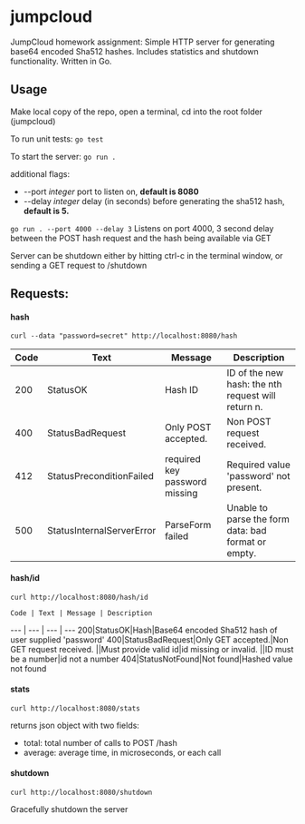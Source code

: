 # jumpcloud
JumpCloud homework assignment: Simple HTTP server for generating base64 encoded Sha512 hashes. Includes statistics and shutdown functionality. Written in Go.

## Usage
Make local copy of the repo, open a terminal, cd into the root folder (jumpcloud)

To run unit tests:
`go test`

To start the server:
`go run .`

additional flags: 
  * --port _integer_ port to listen on, **default is 8080**
  * --delay _integer_ delay (in seconds) before generating the sha512 hash, **default is 5.**

`go run . --port 4000 --delay 3` 
Listens on port 4000, 3 second delay between the POST hash request and the hash being available via GET

Server can be shutdown either by hitting ctrl-c in the terminal window, or sending a GET request to /shutdown

## Requests:
#### hash
  `curl --data "password=secret" http://localhost:8080/hash`
  
  
  Code | Text | Message | Description
  --- | --- | --- | ---
  200|StatusOK|Hash ID|ID of the new hash: the nth request will return n.
  400|StatusBadRequest|Only POST accepted.|Non POST request received.
  412|StatusPreconditionFailed|required key password missing|Required value 'password' not present.
  500|StatusInternalServerError|ParseForm failed|Unable to parse the form data: bad format or empty.
  
 #### hash/id  
  `curl http://localhost:8080/hash/id`
  
    Code | Text | Message | Description
  --- | --- | --- | ---
  200|StatusOK|Hash|Base64 encoded Sha512 hash of user supplied 'password'
  400|StatusBadRequest|Only GET accepted.|Non GET request received.
   ||Must provide valid id|id missing or invalid.
   ||ID must be a number|id not a number
   404|StatusNotFound|Not found|Hashed value not found
  
 #### stats
  `curl http://localhost:8080/stats`
  
  returns json object with two fields:
  * total: total number of calls to POST /hash
  * average: average time, in microseconds, or each call
  
 #### shutdown
  `curl http://localhost:8080/shutdown`
  
  Gracefully shutdown the server

